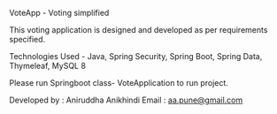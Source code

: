 VoteApp - Voting simplified

This voting application is designed and developed as per requirements specified.

Technologies Used - 
Java,
Spring Security,
Spring Boot,
Spring Data,
Thymeleaf,
MySQL 8





Please run Springboot class- VoteApplication to run project.

Developed by :
Aniruddha Anikhindi
Email :  aa.pune@gmail.com
